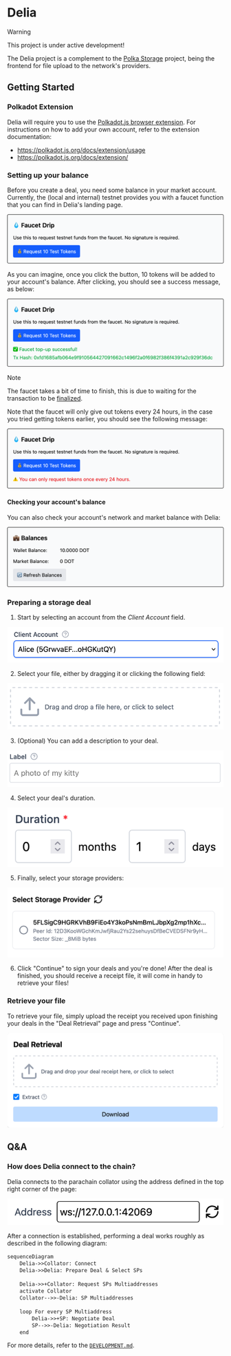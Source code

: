 # Delia

> [!WARNING]
> This project is under active development!

The Delia project is a complement to the [Polka Storage](https://github.com/eigerco/polka-storage) project,
being the frontend for file upload to the network's providers.

## Getting Started

### Polkadot Extension

Delia will require you to use the [Polkadot.js browser extension](https://polkadot.js.org/extension/).
For instructions on how to add your own account, refer to the extension documentation:

* https://polkadot.js.org/docs/extension/usage
* https://polkadot.js.org/docs/extension/


### Setting up your balance

Before you create a deal, you need some balance in your market account.
Currently, the (local and internal) testnet provides you with a faucet function that you can find in Delia's landing page.

![](static/faucet/faucet-idle.png)

As you can imagine, once you click the button, 10 tokens will be added to your account's balance.
After clicking, you should see a success message, as below:

![](static/faucet/faucet-success.png)

> [!NOTE]
> The faucet takes a bit of time to finish,
> this is due to waiting for the transaction to be [finalized](https://docs.polkadot.com/polkadot-protocol/architecture/polkadot-chain/pos-consensus/#finality-gadget-grandpa).

Note that the faucet will only give out tokens every 24 hours, in the case you tried getting tokens earlier, you should see the following message:

![](static/faucet/faucet-error.png)

#### Checking your account's balance

You can also check your account's network and market balance with Delia:

![](static/market-balance.png)


### Preparing a storage deal

1. Start by selecting an account from the *Client Account* field.

![](static/deal-making/client-account.png)

2. Select your file, either by dragging it or clicking the following field:

![](static/deal-making/drag-n-drop.png)

3. (Optional) You can add a description to your deal.

![](static/deal-making/label.png)

4. Select your deal's duration.

![](static/deal-making/duration.png)

5. Finally, select your storage providers:

![](static/deal-making/select-provider.png)

6. Click "Continue" to sign your deals and you're done!
   After the deal is finished, you should receive a receipt file,
   it will come in handy to retrieve your files!


### Retrieve your file

To retrieve your file, simply upload the receipt you received upon finishing your deals
in the "Deal Retrieval" page and press "Continue".

![](static/deal-retrieval/widget.png)


## Q&A

### How does Delia connect to the chain?

Delia connects to the parachain collator using the address defined in the top right corner of the page:

![](static/address.png)

After a connection is established, performing a deal works roughly as described in the following diagram:

```mermaid
sequenceDiagram
    Delia->>Collator: Connect
    Delia->>Delia: Prepare Deal & Select SPs

    Delia->>+Collator: Request SPs Multiaddresses
    activate Collator
    Collator-->>-Delia: SP Multiaddresses

    loop For every SP Multiaddress
        Delia->>+SP: Negotiate Deal
        SP-->>-Delia: Negotiation Result
    end
```

For more details, refer to the [`DEVELOPMENT.md`](DEVELOPMENT.md).
